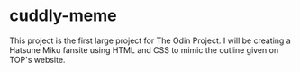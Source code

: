 # cuddly-meme

This project is the first large project for The Odin Project. I will be creating a Hatsune Miku fansite using HTML and CSS to mimic the outline given on TOP's website.